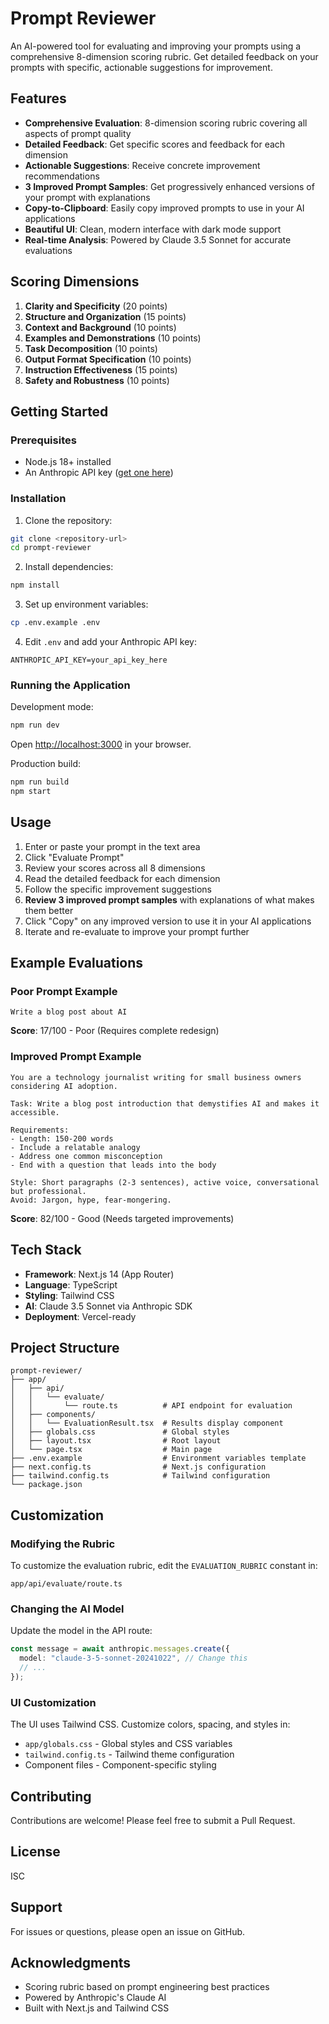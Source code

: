 # Prompt Reviewer

An AI-powered tool for evaluating and improving your prompts using a comprehensive 8-dimension scoring rubric. Get detailed feedback on your prompts with specific, actionable suggestions for improvement.

## Features

- **Comprehensive Evaluation**: 8-dimension scoring rubric covering all aspects of prompt quality
- **Detailed Feedback**: Get specific scores and feedback for each dimension
- **Actionable Suggestions**: Receive concrete improvement recommendations
- **3 Improved Prompt Samples**: Get progressively enhanced versions of your prompt with explanations
- **Copy-to-Clipboard**: Easily copy improved prompts to use in your AI applications
- **Beautiful UI**: Clean, modern interface with dark mode support
- **Real-time Analysis**: Powered by Claude 3.5 Sonnet for accurate evaluations

## Scoring Dimensions

1. **Clarity and Specificity** (20 points)
2. **Structure and Organization** (15 points)
3. **Context and Background** (10 points)
4. **Examples and Demonstrations** (10 points)
5. **Task Decomposition** (10 points)
6. **Output Format Specification** (10 points)
7. **Instruction Effectiveness** (15 points)
8. **Safety and Robustness** (10 points)

## Getting Started

### Prerequisites

- Node.js 18+ installed
- An Anthropic API key ([get one here](https://console.anthropic.com/))

### Installation

1. Clone the repository:
```bash
git clone <repository-url>
cd prompt-reviewer
```

2. Install dependencies:
```bash
npm install
```

3. Set up environment variables:
```bash
cp .env.example .env
```

4. Edit `.env` and add your Anthropic API key:
```
ANTHROPIC_API_KEY=your_api_key_here
```

### Running the Application

Development mode:
```bash
npm run dev
```

Open [http://localhost:3000](http://localhost:3000) in your browser.

Production build:
```bash
npm run build
npm start
```

## Usage

1. Enter or paste your prompt in the text area
2. Click "Evaluate Prompt"
3. Review your scores across all 8 dimensions
4. Read the detailed feedback for each dimension
5. Follow the specific improvement suggestions
6. **Review 3 improved prompt samples** with explanations of what makes them better
7. Click "Copy" on any improved version to use it in your AI applications
8. Iterate and re-evaluate to improve your prompt further

## Example Evaluations

### Poor Prompt Example
```
Write a blog post about AI
```
**Score**: 17/100 - Poor (Requires complete redesign)

### Improved Prompt Example
```
You are a technology journalist writing for small business owners considering AI adoption.

Task: Write a blog post introduction that demystifies AI and makes it accessible.

Requirements:
- Length: 150-200 words
- Include a relatable analogy
- Address one common misconception
- End with a question that leads into the body

Style: Short paragraphs (2-3 sentences), active voice, conversational but professional.
Avoid: Jargon, hype, fear-mongering.
```
**Score**: 82/100 - Good (Needs targeted improvements)

## Tech Stack

- **Framework**: Next.js 14 (App Router)
- **Language**: TypeScript
- **Styling**: Tailwind CSS
- **AI**: Claude 3.5 Sonnet via Anthropic SDK
- **Deployment**: Vercel-ready

## Project Structure

```
prompt-reviewer/
├── app/
│   ├── api/
│   │   └── evaluate/
│   │       └── route.ts          # API endpoint for evaluation
│   ├── components/
│   │   └── EvaluationResult.tsx  # Results display component
│   ├── globals.css               # Global styles
│   ├── layout.tsx                # Root layout
│   └── page.tsx                  # Main page
├── .env.example                  # Environment variables template
├── next.config.ts                # Next.js configuration
├── tailwind.config.ts            # Tailwind configuration
└── package.json
```

## Customization

### Modifying the Rubric

To customize the evaluation rubric, edit the `EVALUATION_RUBRIC` constant in:
```
app/api/evaluate/route.ts
```

### Changing the AI Model

Update the model in the API route:
```typescript
const message = await anthropic.messages.create({
  model: "claude-3-5-sonnet-20241022", // Change this
  // ...
});
```

### UI Customization

The UI uses Tailwind CSS. Customize colors, spacing, and styles in:
- `app/globals.css` - Global styles and CSS variables
- `tailwind.config.ts` - Tailwind theme configuration
- Component files - Component-specific styling

## Contributing

Contributions are welcome! Please feel free to submit a Pull Request.

## License

ISC

## Support

For issues or questions, please open an issue on GitHub.

## Acknowledgments

- Scoring rubric based on prompt engineering best practices
- Powered by Anthropic's Claude AI
- Built with Next.js and Tailwind CSS
